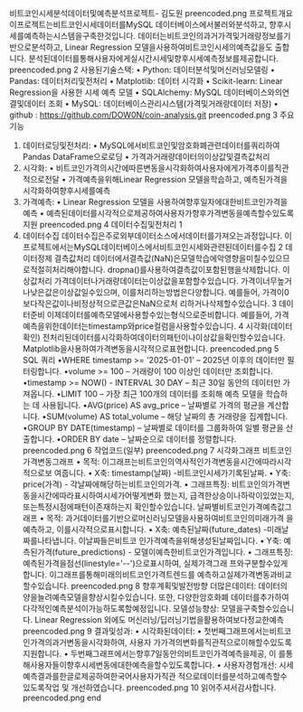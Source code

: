 비트코인시세분석데이터및예측분석프로젝트- 김도원
preencoded.png
프로젝트개요
이프로젝트는비트코인시세데이터를MySQL 데이터베이스에서불러와분석하고, 향후시세를예측하는시스템을구축한것입니다. 
데이터는비트코인의과거가격및거래량정보를기반으로분석하고, Linear Regression 모델을사용하여비트코인시세의예측값을도
출합니다. 분석된데이터를통해사용자에게실시간시세및향후시세예측정보를제공합니다.
 preencoded.png
 2
사용된기술스택:
 • Python: 데이터분석및머신러닝모델링
• Pandas: 데이터처리및전처리
• Matplotlib: 데이터 시각화
• Scikit-learn: Linear Regression을 사용한 시세 예측 모델
• SQLAlchemy: MySQL 데이터베이스와의연결및데이터
조회
• MySQL: 데이터베이스관리시스템(가격및거래량데이터
저장)
 • github : 
https://github.com/DOW0N/coin-analysis.git
 preencoded.png
 3
주요기능
1. 데이터로딩및전처리:
 • MySQL에서비트코인및암호화폐관련데이터를쿼리하여Pandas DataFrame으로로딩
• 가격과거래량데이터의이상값및결측값처리
2. 시각화:
 • 비트코인가격의시간에따른변동을시각화하여사용자에게가격추이를직관적으로전달
• 가격예측을위해Linear Regression 모델을학습하고, 예측된가격을시각화하여향후시세를예측
3. 가격예측:
 • Linear Regression 모델을 사용하여향후일자에대한비트코인가격을예측
• 예측된데이터를시각적으로제공하여사용자가향후가격변동을예측할수있도록지원
preencoded.png
 4
데이터수집및전처리
1
 1. 데이터수집
데이터수집은주로외부데이터소스에서데이터를가져오는과정입니다. 이프로젝트에서는MySQL데이터베이스에서비트코인시세와관련된데이터를수집
2
데이터정제
결측값처리
데이터에서결측값(NaN)은모델학습에악영향을미칠수있으므로적절히처리해야합니다. dropna()를사용하여결측값이포함된행을삭제합니다.
이상값처리
가격데이터나거래량데이터는이상값을포함할수있습니다. 가격이너무높거나낮은값은이상값일수있으며, 이를처리하는방법은다양합니다. 예를들어, 가격이0보다작은값이나비정상적으로큰값은NaN으로처
리하거나삭제할수있습니다.
 3
데이터준비
이제데이터를예측모델에사용할수있는형식으로준비합니다. 예를들어, 가격예측을위한데이터는timestamp와price컬럼을사용할수있습니다.
 4
시각화(데이터확인)
전처리된데이터를시각화하여데이터의패턴이나이상값을확인할수있습니다. Matplotlib을사용하여가격변동을시각적으로표현합니다.
 preencoded.png
 5
SQL 쿼리
•WHERE timestamp >= '2025-01-01' – 2025년 이후의 데이터만 필터링합니다.
 •volume >= 100 – 거래량이 100 이상인 데이터만 조회합니다.
 •timestamp >= NOW() - INTERVAL 30 DAY – 최근 30일 동안의 데이터만 가져옵니다.
 •LIMIT 100 – 가장 최근 100개의 데이터를 조회해 예측 모델을 학습하는 데 사용됩니다.
 •AVG(price) AS avg_price – 날짜별로 가격의 평균을 계산합니다.
 •SUM(volume) AS total_volume – 해당 날짜의 총 거래량을 집계합니다.
 •GROUP BY DATE(timestamp) – 날짜별로 데이터를 그룹화하여 일별 평균을 산출합니다.
 •ORDER BY date – 날짜순으로 데이터를 정렬합니다. 
preencoded.png
 6
작업코드(일부)
 preencoded.png
 7
시각화그래프
비트코인가격변동그래프
• 목적: 이그래프는비트코인의역사적인가격변동을시간에따라시각적으로보
여줍니다.
 • X축: timestamp(날짜) -비트코인시세가기록된날짜.
 • Y축: price(가격) - 각날짜에해당하는비트코인의가격.
 • 그래프특징: 비트코인의가격변동을시간에따라표시하여시세가어떻게변화
했는지, 급격한상승이나하락이있었는지, 또는특정시점에패턴이존재하는지
확인할수있습니다.
날짜별비트코인가격예측값그래프
• 목적: 과거데이터를기반으로머신러닝모델을사용하여비트코인의미래가격
을예측하고, 이를시각적으로표시합니다.
 • X축: 예측된날짜(future_dates) -미래날짜를나타냅니다. 이날짜들은비트코
인가격예측을위해생성된날짜입니다.
 • Y축: 예측된가격(future_predictions) - 모델이예측한비트코인가격입니다.
 • 그래프특징: 예측된가격을점선(linestyle='--')으로표시하여, 실제가격그래
프와구분할수있게합니다. 이그래프를통해미래의비트코인가격트렌드를
예측하고실제가격변동과비교할수있습니다.
 preencoded.png
 8
향후계획및발전방향
더많은데이터: 
데이터의양을늘려예측모델을향상시킬수있습니다. 또한, 다양한암호화폐
데이터를추가하여다각적인예측분석이가능하도록할예정입니다.
모델성능향상:
모델을구축할수있습니다.
 Linear Regression 외에도 머신러닝/딥러닝기법을활용하여보다정교한예측
preencoded.png
 9
결과및성과:
 • 시각화된데이터:
 • 첫번째그래프에서는비트코인가격의과거변동을시각화하여, 사용자
가가격의변화를직관적으로이해할수있도록지원합니다.
 • 두번째그래프에서는향후7일동안의비트코인가격예측을제공, 이
를통해사용자들이향후시세변동에대한예측을할수있도록합니다.
 • 사용자경험개선: 시세예측결과를한글로제공하여한국어사용자가직관
적으로데이터를분석하고예측할수있도록작업 및 개선하였습니다.
 preencoded.png
 10
읽어주셔서감사합니다.
 preencoded.png
 end
